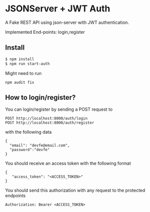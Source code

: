 # JSONServer + JWT Auth

A Fake REST API using json-server with JWT authentication.

Implemented End-points: login,register

## Install

```bash
$ npm install
$ npm run start-auth
```

Might need to run

```
npm audit fix
```

## How to login/register?

You can login/register by sending a POST request to

```
POST http://localhost:8000/auth/login
POST http://localhost:8000/auth/register
```

with the following data

```
{
  "email": "devfe@email.com",
  "password":"devfe"
}
```

You should receive an access token with the following format

```
{
   "access_token": "<ACCESS_TOKEN>"
}
```

You should send this authorization with any request to the protected endpoints

```
Authorization: Bearer <ACCESS_TOKEN>
```
